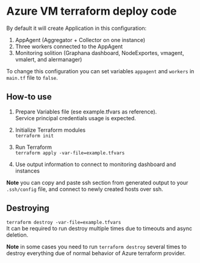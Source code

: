 # Azure VM terraform deploy code
By default it will create Application in this configuration:

1. AppAgent (Aggregator + Collector on one instance)
2. Three workers connected to the AppAgent
3. Monitoring solition (Graphana dashboard, NodeExportes, vmagent, vmalert, and alermanager)

To change this configuration you can set variables `appagent` and `workers` in `main.tf` file to `false`.

## How-to use

1. Prepare Variables file (ese example.tfvars as reference).   
   Service principal credentials usage is expected.

2. Initialize Terraform modules   
   `terraform init`

3. Run Terraform   
   `terraform apply -var-file=example.tfvars`

4. Use output information to connect to monitoring dashboard and instances   

**Note** you can copy and paste ssh section from generated output to your `.ssh/config` file, and connect to newly created hosts over ssh.

## Destroying

`terraform destroy -var-file=example.tfvars`   
It can be required to run destroy multiple times due to timeouts and async deletion.   

**Note** in some cases you need to run `terraform destroy` several times to destroy everything due of normal behavior of Azure terraform provider.